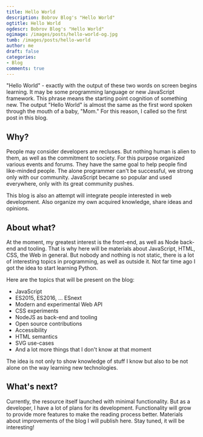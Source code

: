 ```yaml
---
title: Hello World
description: Bobrov Blog's "Hello World"
ogtitle: Hello World
ogdescr: Bobrov Blog's "Hello World"
ogimage: /images/posts/hello-world-og.jpg
tumb: /images/posts/hello-world
author: me
draft: false
categories:
- Blog
comments: true
---
```

"Hello World" - exactly with the output of these two words on screen begins learning. It may be some programming language or new JavaScript framework. This phrase means the starting point cognition of something new. The output "Hello World" is almost the same as the first word spoken through the mouth of a baby, "Mom." For this reason, I called so the first post in this blog.

## Why?
People may consider developers are recluses. But nothing human is alien to them, as well as the commitment to society. For this purpose organized various events and forums. They have the same goal to help people find like-minded people. The alone programmer can't be successful, we strong only with our community. JavaScript became so popular and used everywhere, only with its great community pushes.

This blog is also an attempt will integrate people interested in web development. Also organize my own acquired knowledge, share ideas and opinions.

## About what?
At the moment, my greatest interest is the front-end, as well as Node back-end and tooling. That is why here will be materials about JavaScript, HTML, CSS, the Web in general. But nobody and nothing is not static, there is a lot of interesting topics in programming, as well as outside it. Not far time ago I got the idea to start learning Python.

Here are the topics that will be present on the blog:
- JavaScript
- ES2015, ES2016, ... ESnext
- Modern and experimental Web API
- CSS experiments
- NodeJS as back-end and tooling
- Open source contributions
- Accessibility
- HTML semantics
- SVG use-cases
- And a lot more things that I don't know at that moment

The idea is not only to show knowledge of stuff I know but also to be not alone on the way learning new technologies.

## What's next?
Currently, the resource itself launched with minimal functionality. But as a developer, I have a lot of plans for its development. Functionality will grow to provide more features to make the reading process better. Materials about improvements of the blog I will publish here. Stay tuned, it will be interesting!
